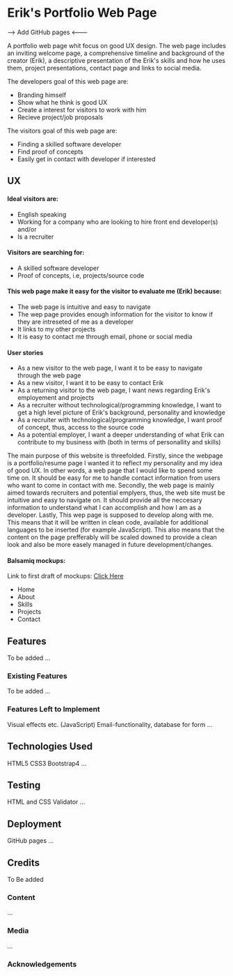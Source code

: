 # Erik's Portfolio Web Page

--> Add GitHub pages <---

A portfolio web page whit focus on good UX design. The web page includes an inviting welcome page, a comprehensive timeline and background of the creator (Erik), a descriptive presentation of the Erik's skills and how he uses them, project presentations, contact page and links to social media. 


The developers goal of this web page are:
* Branding himself
* Show what he think is good UX
* Create a interest for visitors to work with him
* Recieve project/job proposals 

The visitors goal of this web page are:
* Finding a skilled software developer
* Find proof of concepts
* Easily get in contact with developer if interested

## UX

#### Ideal visitors are:
* English speaking
* Working for a company who are looking to hire front end developer(s)
and/or
* Is a recruiter


#### Visitors are searching for:
* A skilled software developer
* Proof of concepts, i.e, projects/source code

#### This web page make it easy for the visitor to evaluate me (Erik) because: 
* The web page is intuitive and easy to navigate
* The wep page provides enough information for the visitor to know if they are intreseted of me as a developer
* It links to my other projects 
* It is easy to contact me through email, phone or social media 


#### User stories
* As a new visitor to the web page, I want it to be easy to navigate through the web page 
* As a new visitor, I want it to be easy to contact Erik 
* As a returning visitor to the web page, I want news regarding Erik's employement and projects  
* As a recruiter without technological/programming knowledge, I want to get a high level picture of Erik's background, personality and knowledge
* As a recruiter with technological/programming knowledge, I want proof of concept, thus, access to the source code
* As a potential employer, I want a deeper understanding of what Erik can contribute to my business with (both in terms of personallity and skills)


The main purpose of this website is threefolded. Firstly, since the webpage is a portfolio/resume page I wanted it to reflect my personality and my idea of good UX. In other words, a web page that I would like to spend some time on. 
It should be easy for me to handle contact information from users who want to come in contact with me. 
Secondly, the web page is mainly aimed towards recruiters and potential emplyers, thus, the web site must be intuitive and easy to navigate on. It should provide all the neccesary information to understand what I can accomplish and how I am as a developer. 
Lastly, This wep page is supposed to develop along with me. This means that it will be written in clean code, available for additional languages to be inserted (for example JavaScript). This also means that the content on the page prefferably will be scaled downed to provide a clean look and also be more easely managed in future development/changes. 

#### Balsamiq mockups:

Link to first draft of mockups: [Click Here](Mockups/my_web_page.pdf)
* Home
* About
* Skills
* Projects
* Contact 

## Features

To be added 
...

### Existing Features

To be added
...

### Features Left to Implement

Visual effects etc. (JavaScript)
Email-functionality, database for form 
...

## Technologies Used

HTML5 
CSS3
Bootstrap4
...

## Testing 

HTML and CSS Validator
...

## Deployment

GitHub pages
...

## Credits

To Be added

### Content
...
### Media
...
### Acknowledgements 